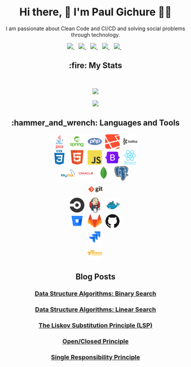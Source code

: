 <h1 align='center'>
  Hi there, 👋 I'm Paul Gichure 👨‍💻
</h1>

<p align='center'>
  I am passionate about Clean Code and CI/CD and solving social problems through technology.
</p>

<p align='center'>
  
  <a href="https://www.gichure.me.ke">
    <img src="https://img.shields.io/badge/homepage-000000.svg?&style=for-the-badge&logoColor=white"/>
  </a>&nbsp;&nbsp;
  <a href="https://gitlab.com/pgichure">
    <img src="https://img.shields.io/badge/gitlab-FE7A16?logo=gitlab&logoColor=white&style=for-the-badge" />        
  </a>&nbsp;&nbsp;
  
  <a href="https://dev.to/pgichure">
    <img src="https://img.shields.io/badge/devto-%2312100E.svg?logo=dev-to&style=for-the-badge&logo=medium&logoColor=white" />        
  </a>&nbsp;&nbsp;
  <a href="https://twitter.com/gichuremkenya">
    <img src="https://img.shields.io/badge/twitter-%231DA1F2.svg?&style=for-the-badge&logo=twitter&logoColor=white" />        
  </a>&nbsp;&nbsp;
  <a href="https://www.linkedin.com/in/gichure/">
    <img src="https://img.shields.io/badge/linkedin-%230077B5.svg?&style=for-the-badge&logo=linkedin&logoColor=white" />
  </a>&nbsp;&nbsp; 
   
</p>
<h2 align='center'>:fire: My Stats</h2>
<p align='center'>
  <img src="https://komarev.com/ghpvc/?username=gichure&style=flat-square&color=blue" alt=""/>
</p>

<p align='center'>
  <a href="https://www.gichure.me.ke"><img src="https://github-readme-stats.vercel.app/api?username=gichure&show_icons=true&count_private=true&theme=gruvbox" width="500"></a>
</p>

<p align='center'>
  <a href="https://www.gichure.me.ke"><img src="https://github-readme-stats.vercel.app/api/top-langs/?username=gichure&layout=compact&show_icons=true&count_private=true&theme=gruvbox&langs_count=8" width="500"></a>
</p>

<h2 align='center'>:hammer_and_wrench: Languages and Tools</h2>
<div align='center'>
  <img src="https://github.com/devicons/devicon/blob/master/icons/java/java-original-wordmark.svg" title="Java" alt="Java" width="40" height="40"/>&nbsp;
  <img src="https://github.com/devicons/devicon/blob/master/icons/spring/spring-original-wordmark.svg" title="Spring" alt="Spring" width="40" height="40"/>&nbsp;
  <img src="https://github.com/devicons/devicon/blob/master/icons/php/php-plain.svg" title="PHP" alt="PHP" width="40" height="40"/>&nbsp;
  <img src="https://github.com/devicons/devicon/blob/master/icons/laravel/laravel-plain.svg" title="Laravel" alt="Laravel" width="40" height="40"/>&nbsp;
  <img src="https://github.com/devicons/devicon/blob/master/icons/apachekafka/apachekafka-original-wordmark.svg" title="Apcahe Kafka" alt="Apcahe Kafka" width="40" height="40"/>&nbsp;
  
  <br/>
  <img src="https://github.com/devicons/devicon/blob/master/icons/css3/css3-plain-wordmark.svg"  title="CSS3" alt="CSS" width="40" height="40"/>&nbsp;
  <img src="https://github.com/devicons/devicon/blob/master/icons/html5/html5-original.svg" title="HTML5" alt="HTML" width="40" height="40"/>&nbsp;
  <img src="https://github.com/devicons/devicon/blob/master/icons/javascript/javascript-original.svg" title="JavaScript" alt="JavaScript" width="40" height="40"/>&nbsp;
  <img src="https://github.com/devicons/devicon/blob/master/icons/bootstrap/bootstrap-original.svg" title="Bootstrap" alt="Bootstrap" width="40" height="40"/>&nbsp;
  <img src="https://github.com/devicons/devicon/blob/master/icons/react/react-original-wordmark.svg" title="React" alt="React" width="40" height="40"/>&nbsp;
  <br/>
  <img src="https://github.com/devicons/devicon/blob/master/icons/mysql/mysql-original-wordmark.svg" title="MySQL"  alt="MySQL" width="40" height="40"/>&nbsp;
  <img src="https://github.com/devicons/devicon/blob/master/icons/oracle/oracle-original.svg" title="Oracle"  alt="Oracle" width="40" height="40"/>&nbsp;
  <img src="https://github.com/devicons/devicon/blob/master/icons/mongodb/mongodb-original.svg" title="Oracle"  alt="Oracle" width="40" height="40"/>&nbsp;
  <img src="https://github.com/devicons/devicon/blob/master/icons/postgresql/postgresql-original.svg" title="Oracle"  alt="Oracle" width="40" height="40"/>&nbsp;
  
  <br/>
  <img src="https://github.com/devicons/devicon/blob/master/icons/git/git-original-wordmark.svg" title="Git" **alt="Git" width="40" height="40"/>
  <br/>
  <img src="https://github.com/devicons/devicon/blob/master/icons/circleci/circleci-plain.svg" title="CircleCi" alt="CircleCi" width="40" height="40"/>&nbsp;
  <img src="https://github.com/devicons/devicon/blob/master/icons/jenkins/jenkins-original.svg" title="Jenkins" alt="Jenkins" width="40" height="40"/>&nbsp;
  <img src="https://github.com/devicons/devicon/blob/master/icons/docker/docker-original.svg" title="Jenkins" alt="Jenkins" width="40" height="40"/>&nbsp;
  <br/>
  <img src="https://github.com/devicons/devicon/blob/master/icons/bitbucket/bitbucket-original.svg" title="Firebase" alt="Firebase" width="40" height="40"/>&nbsp;
  <img src="https://github.com/devicons/devicon/blob/master/icons/gitlab/gitlab-original.svg" title="Firebase" alt="Firebase" width="40" height="40"/>&nbsp;
   <img src="https://github.com/devicons/devicon/blob/master/icons/github/github-original.svg" title="Firebase" alt="Firebase" width="40" height="40"/>&nbsp;
 <br/>
  <img src="https://github.com/devicons/devicon/blob/master/icons/jira/jira-original.svg" title="Jira" alt="Jira" width="40" height="40"/>&nbsp;
  
  <br/>
  <img src="https://github.com/devicons/devicon/blob/master/icons/amazonwebservices/amazonwebservices-plain-wordmark.svg" title="AWS" alt="AWS" width="40" height="40"/>&nbsp;
  
</div>

<h2 align='center'>Blog Posts</h2>

<h3 align='center'>
  <a href="https://dev.to/pgichure/data-structure-algorithms-binary-search-7l1">Data Structure Algorithms: Binary Search </a>
</h3>

<h3 align='center'>
  <a href="https://dev.to/pgichure/data-structure-and-algorithms-linear-search-43l">Data Structure Algorithms: Linear Search</a>
</h3>

<h3 align='center'>
  <a href="https://www.linkedin.com/pulse/liskov-substitution-principle-lsp-paul-gichure-ctfl/">The Liskov Substitution Principle (LSP)</a>
</h3>

<h3 align='center'>
  <a href="https://www.linkedin.com/pulse/single-responsibility-principle-paul-gichure-ctfl/">Open/Closed Principle</a>
</h3>

<h3 align='center'>
  <a href="https://www.linkedin.com/pulse/single-responsibility-principle-paul-gichure-ctfl/">Single Responsibility Principle</a>
</h3>


<!--
**gichure/gichure** is a ✨ _special_ ✨ repository because its `README.md` (this file) appears on your GitHub profile.

Here are some ideas to get you started:

- 🔭 I’m currently working on e-procure
- 🌱 I’m currently learning AWS Solution Architecture
- 👯 I’m looking to collaborate on ...
- 🤔 I’m looking for help with Cloud Computing
- 💬 Ask me about CI/CD
-->


